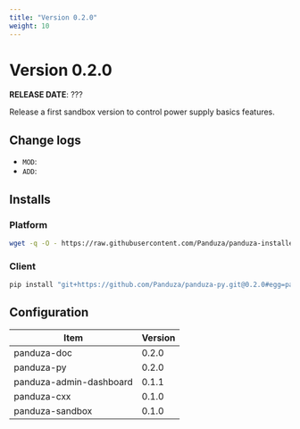 ```yaml
---
title: "Version 0.2.0"
weight: 10
---
```


# Version 0.2.0

**RELEASE DATE**: ???

Release a first sandbox version to control power supply basics features.

## Change logs

- `MOD`:
- `ADD`:

## Installs

### Platform
```bash
wget -q -O - https://raw.githubusercontent.com/Panduza/panduza-installer/0.2.0/release/install_0_2_0.sh | sudo bash
```

### Client
```bash
pip install "git+https://github.com/Panduza/panduza-py.git@0.2.0#egg=panduza&subdirectory=client/"
```

## Configuration

| Item                    | Version |
| ----------------------- | ------- |
| panduza-doc             | 0.2.0   |
| panduza-py              | 0.2.0   |
| panduza-admin-dashboard | 0.1.1   |
| panduza-cxx             | 0.1.0   |
| panduza-sandbox         | 0.1.0   |
